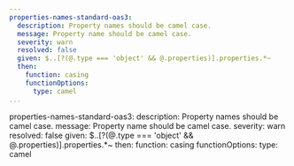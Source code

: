 ```yaml
---
properties-names-standard-oas3:
  description: Property names should be camel case.
  message: Property name should be camel case.
  severity: warn
  resolved: false
  given: $..[?(@.type === 'object' && @.properties)].properties.*~
  then:
    function: casing
    functionOptions:
      type: camel
...
```

properties-names-standard-oas3:
  description: Property names should be camel case.
  message: Property name should be camel case.
  severity: warn
  resolved: false
  given: $..[?(@.type === 'object' && @.properties)].properties.*~
  then:
    function: casing
    functionOptions:
      type: camel